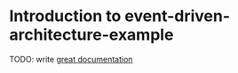 # Introduction to event-driven-architecture-example

TODO: write [great documentation](http://jacobian.org/writing/what-to-write/)
